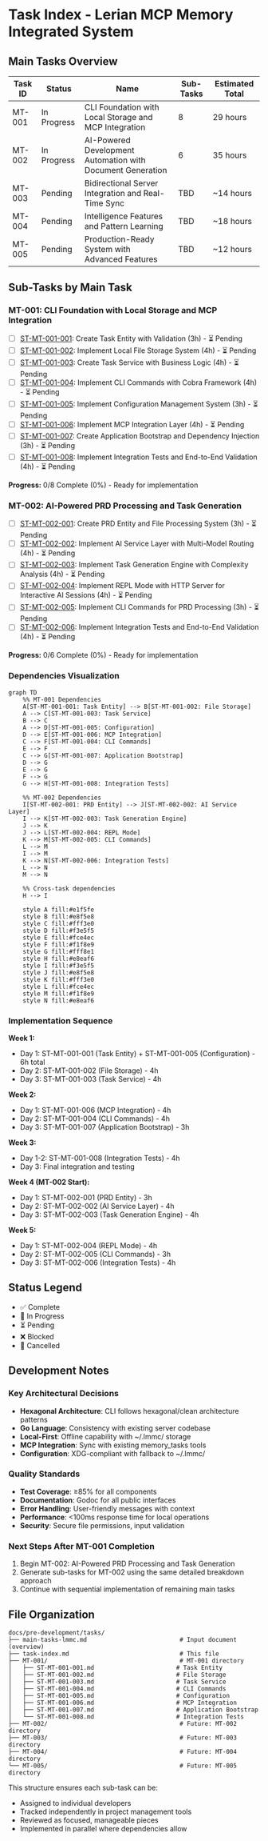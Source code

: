 # Task Index - Lerian MCP Memory Integrated System

## Main Tasks Overview

| Task ID | Status | Name | Sub-Tasks | Estimated Total |
|---------|--------|------|-----------|--------------------|
| MT-001 | In Progress | CLI Foundation with Local Storage and MCP Integration | 8 | 29 hours |
| MT-002 | In Progress | AI-Powered Development Automation with Document Generation | 6 | 35 hours |
| MT-003 | Pending | Bidirectional Server Integration and Real-Time Sync | TBD | ~14 hours |
| MT-004 | Pending | Intelligence Features and Pattern Learning | TBD | ~18 hours |
| MT-005 | Pending | Production-Ready System with Advanced Features | TBD | ~12 hours |

## Sub-Tasks by Main Task

### MT-001: CLI Foundation with Local Storage and MCP Integration

- [ ] [ST-MT-001-001](MT-001/ST-MT-001-001.md): Create Task Entity with Validation (3h) - ⏳ Pending
- [ ] [ST-MT-001-002](MT-001/ST-MT-001-002.md): Implement Local File Storage System (4h) - ⏳ Pending  
- [ ] [ST-MT-001-003](MT-001/ST-MT-001-003.md): Create Task Service with Business Logic (4h) - ⏳ Pending
- [ ] [ST-MT-001-004](MT-001/ST-MT-001-004.md): Implement CLI Commands with Cobra Framework (4h) - ⏳ Pending
- [ ] [ST-MT-001-005](MT-001/ST-MT-001-005.md): Implement Configuration Management System (3h) - ⏳ Pending
- [ ] [ST-MT-001-006](MT-001/ST-MT-001-006.md): Implement MCP Integration Layer (4h) - ⏳ Pending
- [ ] [ST-MT-001-007](MT-001/ST-MT-001-007.md): Create Application Bootstrap and Dependency Injection (3h) - ⏳ Pending
- [ ] [ST-MT-001-008](MT-001/ST-MT-001-008.md): Implement Integration Tests and End-to-End Validation (4h) - ⏳ Pending

**Progress:** 0/8 Complete (0%) - Ready for implementation

### MT-002: AI-Powered PRD Processing and Task Generation

- [ ] [ST-MT-002-001](MT-002/ST-MT-002-001.md): Create PRD Entity and File Processing System (3h) - ⏳ Pending
- [ ] [ST-MT-002-002](MT-002/ST-MT-002-002.md): Implement AI Service Layer with Multi-Model Routing (4h) - ⏳ Pending
- [ ] [ST-MT-002-003](MT-002/ST-MT-002-003.md): Implement Task Generation Engine with Complexity Analysis (4h) - ⏳ Pending
- [ ] [ST-MT-002-004](MT-002/ST-MT-002-004.md): Implement REPL Mode with HTTP Server for Interactive AI Sessions (4h) - ⏳ Pending
- [ ] [ST-MT-002-005](MT-002/ST-MT-002-005.md): Implement CLI Commands for PRD Processing (3h) - ⏳ Pending
- [ ] [ST-MT-002-006](MT-002/ST-MT-002-006.md): Implement Integration Tests and End-to-End Validation (4h) - ⏳ Pending

**Progress:** 0/6 Complete (0%) - Ready for implementation

### Dependencies Visualization

```mermaid
graph TD
    %% MT-001 Dependencies
    A[ST-MT-001-001: Task Entity] --> B[ST-MT-001-002: File Storage]
    A --> C[ST-MT-001-003: Task Service]
    B --> C
    A --> D[ST-MT-001-005: Configuration]
    D --> E[ST-MT-001-006: MCP Integration]
    C --> F[ST-MT-001-004: CLI Commands]
    E --> F
    C --> G[ST-MT-001-007: Application Bootstrap]
    D --> G
    E --> G
    F --> G
    G --> H[ST-MT-001-008: Integration Tests]
    
    %% MT-002 Dependencies
    I[ST-MT-002-001: PRD Entity] --> J[ST-MT-002-002: AI Service Layer]
    I --> K[ST-MT-002-003: Task Generation Engine]
    J --> K
    J --> L[ST-MT-002-004: REPL Mode]
    K --> M[ST-MT-002-005: CLI Commands]
    L --> M
    I --> M
    K --> N[ST-MT-002-006: Integration Tests]
    L --> N
    M --> N
    
    %% Cross-task dependencies
    H --> I
    
    style A fill:#e1f5fe
    style B fill:#e8f5e8
    style C fill:#fff3e0
    style D fill:#f3e5f5
    style E fill:#fce4ec
    style F fill:#f1f8e9
    style G fill:#fff8e1
    style H fill:#e8eaf6
    style I fill:#f3e5f5
    style J fill:#e8f5e8
    style K fill:#fff3e0
    style L fill:#fce4ec
    style M fill:#f1f8e9
    style N fill:#e8eaf6
```

### Implementation Sequence

**Week 1:**
- Day 1: ST-MT-001-001 (Task Entity) + ST-MT-001-005 (Configuration) - 6h total
- Day 2: ST-MT-001-002 (File Storage) - 4h
- Day 3: ST-MT-001-003 (Task Service) - 4h

**Week 2:**
- Day 1: ST-MT-001-006 (MCP Integration) - 4h  
- Day 2: ST-MT-001-004 (CLI Commands) - 4h
- Day 3: ST-MT-001-007 (Application Bootstrap) - 3h

**Week 3:**
- Day 1-2: ST-MT-001-008 (Integration Tests) - 4h
- Day 3: Final integration and testing

**Week 4 (MT-002 Start):**
- Day 1: ST-MT-002-001 (PRD Entity) - 3h
- Day 2: ST-MT-002-002 (AI Service Layer) - 4h
- Day 3: ST-MT-002-003 (Task Generation Engine) - 4h

**Week 5:**
- Day 1: ST-MT-002-004 (REPL Mode) - 4h
- Day 2: ST-MT-002-005 (CLI Commands) - 3h
- Day 3: ST-MT-002-006 (Integration Tests) - 4h

## Status Legend

- ✅ Complete
- 🔄 In Progress  
- ⏳ Pending
- ❌ Blocked
- 🚫 Cancelled

## Development Notes

### Key Architectural Decisions
- **Hexagonal Architecture**: CLI follows hexagonal/clean architecture patterns
- **Go Language**: Consistency with existing server codebase
- **Local-First**: Offline capability with ~/.lmmc/ storage
- **MCP Integration**: Sync with existing memory_tasks tools
- **Configuration**: XDG-compliant with fallback to ~/.lmmc/

### Quality Standards
- **Test Coverage**: ≥85% for all components
- **Documentation**: Godoc for all public interfaces
- **Error Handling**: User-friendly messages with context
- **Performance**: <100ms response time for local operations
- **Security**: Secure file permissions, input validation

### Next Steps After MT-001 Completion
1. Begin MT-002: AI-Powered PRD Processing and Task Generation
2. Generate sub-tasks for MT-002 using the same detailed breakdown approach
3. Continue with sequential implementation of remaining main tasks

## File Organization

```
docs/pre-development/tasks/
├── main-tasks-lmmc.md                          # Input document (overview)
├── task-index.md                               # This file
├── MT-001/                                     # MT-001 directory
│   ├── ST-MT-001-001.md                       # Task Entity
│   ├── ST-MT-001-002.md                       # File Storage
│   ├── ST-MT-001-003.md                       # Task Service
│   ├── ST-MT-001-004.md                       # CLI Commands
│   ├── ST-MT-001-005.md                       # Configuration
│   ├── ST-MT-001-006.md                       # MCP Integration
│   ├── ST-MT-001-007.md                       # Application Bootstrap
│   └── ST-MT-001-008.md                       # Integration Tests
├── MT-002/                                     # Future: MT-002 directory
├── MT-003/                                     # Future: MT-003 directory
├── MT-004/                                     # Future: MT-004 directory
└── MT-005/                                     # Future: MT-005 directory
```

This structure ensures each sub-task can be:
- Assigned to individual developers
- Tracked independently in project management tools  
- Reviewed as focused, manageable pieces
- Implemented in parallel where dependencies allow